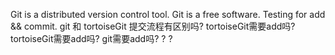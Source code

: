 Git is a distributed version control tool.
Git is a free software.
Testing for add && commit.
git 和 tortoiseGit 提交流程有区别吗?
tortoiseGit需要add吗?
tortoiseGit需要add吗?
git需要add吗? ? ?
